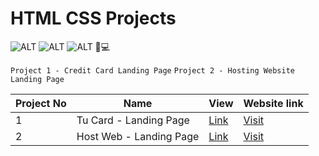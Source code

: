 # HTML CSS Projects

![ALT](https://img.shields.io/badge/-HTML-red)
![ALT](https://img.shields.io/badge/-CSS-yellow)
![ALT](https://img.shields.io/badge/-RESPONSIVE-green)
📱💻

`Project 1 - Credit Card Landing Page`
`Project 2 - Hosting Website Landing Page`

| Project No | Name                    | View                                                                  | Website link                           |
| ---------- | ----------------------- | --------------------------------------------------------------------- | -------------------------------------- |
| 1          | Tu Card - Landing Page  | [Link](./Project%202%20-%20Hosting%20Site%20Landing%20Page/README.md) | [Visit](https://tu-card.netlify.app/)  |
| 2          | Host Web - Landing Page | [Link](./Project%201%20-%20Credit%20Card%20Landing%20Page/README.md)  | [Visit](https://host-web.netlify.app/) |
